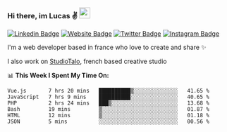 ### Hi there, im Lucas ✌️ <img src="https://media.giphy.com/media/hvRJCLFzcasrR4ia7z/giphy.gif" width="25px">
[![Linkedin Badge](https://img.shields.io/badge/-LinkedIn-0e76a8?style=flat-square&logo=Linkedin&logoColor=white)](https://www.linkedin.com/in/lucasbellier/)
[![Website Badge](https://img.shields.io/badge/Website-3b5998?style=flat-square&logo=google-chrome&logoColor=white)](https://lucasblr.fr)
[![Twitter Badge](https://img.shields.io/badge/-Twitter-00acee?style=flat-square&logo=Twitter&logoColor=white)](https://twitter.com/ImJustLucas_)
[![Instagram Badge](https://img.shields.io/badge/-Instagram-e4405f?style=flat-square&logo=Instagram&logoColor=white)](https://instagram.com/luuucas.blr/)

I'm a web developer based in france who love to create and share ✨

I also work on [StudioTalo](https://talodev.fr), french based creative studio

📊 **This Week I Spent My Time On:**
<!--START_SECTION:waka-->

```text
Vue.js       7 hrs 20 mins   ██████████▒░░░░░░░░░░░░░░   41.65 %
JavaScript   7 hrs 9 mins    ██████████░░░░░░░░░░░░░░░   40.65 %
PHP          2 hrs 24 mins   ███▒░░░░░░░░░░░░░░░░░░░░░   13.68 %
Bash         19 mins         ▒░░░░░░░░░░░░░░░░░░░░░░░░   01.87 %
HTML         12 mins         ▒░░░░░░░░░░░░░░░░░░░░░░░░   01.18 %
JSON         5 mins          ░░░░░░░░░░░░░░░░░░░░░░░░░   00.56 %
```

<!--END_SECTION:waka-->
